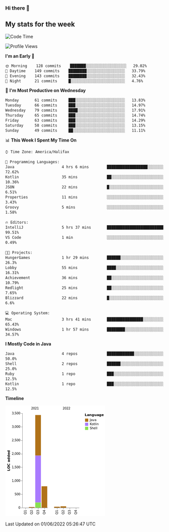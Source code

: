 ### Hi there 👋

## My stats for the week
<!--START_SECTION:waka-->
![Code Time](http://img.shields.io/badge/Code%20Time-228%20hrs%2029%20mins-blue)

![Profile Views](http://img.shields.io/badge/Profile%20Views-0-blue)

**I'm an Early 🐤** 

```text
🌞 Morning    128 commits    ███████░░░░░░░░░░░░░░░░░░   29.02% 
🌆 Daytime    149 commits    ████████░░░░░░░░░░░░░░░░░   33.79% 
🌃 Evening    143 commits    ████████░░░░░░░░░░░░░░░░░   32.43% 
🌙 Night      21 commits     █░░░░░░░░░░░░░░░░░░░░░░░░   4.76%

```
📅 **I'm Most Productive on Wednesday** 

```text
Monday       61 commits     ███░░░░░░░░░░░░░░░░░░░░░░   13.83% 
Tuesday      66 commits     ███░░░░░░░░░░░░░░░░░░░░░░   14.97% 
Wednesday    79 commits     ████░░░░░░░░░░░░░░░░░░░░░   17.91% 
Thursday     65 commits     ███░░░░░░░░░░░░░░░░░░░░░░   14.74% 
Friday       63 commits     ███░░░░░░░░░░░░░░░░░░░░░░   14.29% 
Saturday     58 commits     ███░░░░░░░░░░░░░░░░░░░░░░   13.15% 
Sunday       49 commits     ██░░░░░░░░░░░░░░░░░░░░░░░   11.11%

```


📊 **This Week I Spent My Time On** 

```text
⌚︎ Time Zone: America/Halifax

💬 Programming Languages: 
Java                     4 hrs 6 mins        ██████████████████░░░░░░░   72.62% 
Kotlin                   35 mins             ██░░░░░░░░░░░░░░░░░░░░░░░   10.36% 
JSON                     22 mins             █░░░░░░░░░░░░░░░░░░░░░░░░   6.51% 
Properties               11 mins             ░░░░░░░░░░░░░░░░░░░░░░░░░   3.43% 
Groovy                   5 mins              ░░░░░░░░░░░░░░░░░░░░░░░░░   1.58%

🔥 Editors: 
IntelliJ                 5 hrs 37 mins       █████████████████████████   99.51% 
VS Code                  1 min               ░░░░░░░░░░░░░░░░░░░░░░░░░   0.49%

🐱‍💻 Projects: 
HungerGames              1 hr 29 mins        ██████░░░░░░░░░░░░░░░░░░░   26.3% 
Lobby                    55 mins             ████░░░░░░░░░░░░░░░░░░░░░   16.31% 
Achievement              36 mins             ██░░░░░░░░░░░░░░░░░░░░░░░   10.79% 
Redlight                 25 mins             ██░░░░░░░░░░░░░░░░░░░░░░░   7.65% 
Blizzard                 22 mins             █░░░░░░░░░░░░░░░░░░░░░░░░   6.6%

💻 Operating System: 
Mac                      3 hrs 41 mins       ████████████████░░░░░░░░░   65.43% 
Windows                  1 hr 57 mins        ████████░░░░░░░░░░░░░░░░░   34.57%

```

**I Mostly Code in Java** 

```text
Java                     4 repos             ████████████░░░░░░░░░░░░░   50.0% 
Shell                    2 repos             ██████░░░░░░░░░░░░░░░░░░░   25.0% 
Ruby                     1 repo              ███░░░░░░░░░░░░░░░░░░░░░░   12.5% 
Kotlin                   1 repo              ███░░░░░░░░░░░░░░░░░░░░░░   12.5%

```


**Timeline**

![Chart not found](https://raw.githubusercontent.com/lyndseyy/lyndseyy/main/charts/bar_graph.png) 


 Last Updated on 01/06/2022 05:26:47 UTC
<!--END_SECTION:waka-->